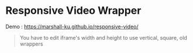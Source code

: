 # Responsive Video Wrapper

Demo : https://marshall-ku.github.io/responsive-video/
>You have to edit iframe's width and height to use vertical, square, old wrappers
